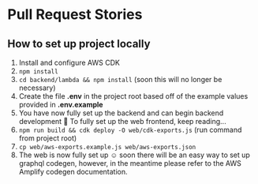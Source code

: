 # Pull Request Stories

## How to set up project locally
1. Install and configure AWS CDK
2. `npm install`
3. `cd backend/lambda && npm install` (soon this will no longer be necessary)
4. Create the file **.env** in the project root based off of the example values provided in **.env.example**
5. You have now fully set up the backend and can begin backend development 🎉 To fully set up the web frontend, keep reading...
6. `npm run build && cdk deploy -O web/cdk-exports.js` (run command from project root)
7. `cp web/aws-exports.example.js web/aws-exports.json`
8. The web is now fully set up ☺️ soon there will be an easy way to set up graphql codegen, however, in the meantime please refer to the AWS Amplify codegen documentation.
